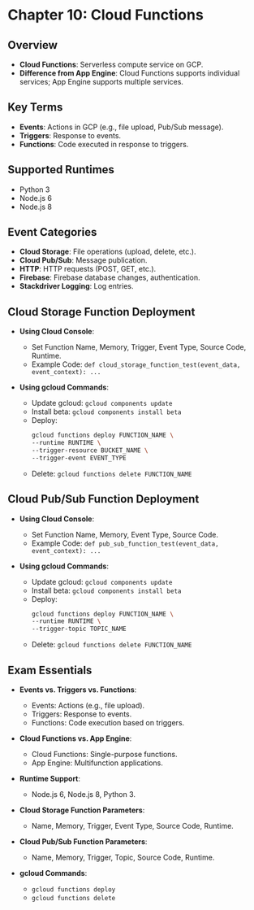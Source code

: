 # Chapter 10: Cloud Functions

## Overview
- **Cloud Functions**: Serverless compute service on GCP.
- **Difference from App Engine**: Cloud Functions supports individual services; App Engine supports multiple services.

## Key Terms
- **Events**: Actions in GCP (e.g., file upload, Pub/Sub message).
- **Triggers**: Response to events.
- **Functions**: Code executed in response to triggers.

## Supported Runtimes
- Python 3
- Node.js 6
- Node.js 8

## Event Categories
- **Cloud Storage**: File operations (upload, delete, etc.).
- **Cloud Pub/Sub**: Message publication.
- **HTTP**: HTTP requests (POST, GET, etc.).
- **Firebase**: Firebase database changes, authentication.
- **Stackdriver Logging**: Log entries.

## Cloud Storage Function Deployment
- **Using Cloud Console**:
  - Set Function Name, Memory, Trigger, Event Type, Source Code, Runtime.
  - Example Code: `def cloud_storage_function_test(event_data, event_context): ...`

- **Using gcloud Commands**:
  - Update gcloud: `gcloud components update`
  - Install beta: `gcloud components install beta`
  - Deploy: 
    ```bash
    gcloud functions deploy FUNCTION_NAME \
    --runtime RUNTIME \
    --trigger-resource BUCKET_NAME \
    --trigger-event EVENT_TYPE
    ```
  - Delete: `gcloud functions delete FUNCTION_NAME`

## Cloud Pub/Sub Function Deployment
- **Using Cloud Console**:
  - Set Function Name, Memory, Event Type, Source Code.
  - Example Code: `def pub_sub_function_test(event_data, event_context): ...`

- **Using gcloud Commands**:
  - Update gcloud: `gcloud components update`
  - Install beta: `gcloud components install beta`
  - Deploy: 
    ```bash
    gcloud functions deploy FUNCTION_NAME \
    --runtime RUNTIME \
    --trigger-topic TOPIC_NAME
    ```
  - Delete: `gcloud functions delete FUNCTION_NAME`

## Exam Essentials
- **Events vs. Triggers vs. Functions**:
  - Events: Actions (e.g., file upload).
  - Triggers: Response to events.
  - Functions: Code execution based on triggers.

- **Cloud Functions vs. App Engine**:
  - Cloud Functions: Single-purpose functions.
  - App Engine: Multifunction applications.

- **Runtime Support**:
  - Node.js 6, Node.js 8, Python 3.

- **Cloud Storage Function Parameters**:
  - Name, Memory, Trigger, Event Type, Source Code, Runtime.

- **Cloud Pub/Sub Function Parameters**:
  - Name, Memory, Trigger, Topic, Source Code, Runtime.

- **gcloud Commands**:
  - `gcloud functions deploy`
  - `gcloud functions delete`
